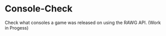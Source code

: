# Console-Check
Check what consoles a game was released on using the RAWG API.
(Work in Progess)         